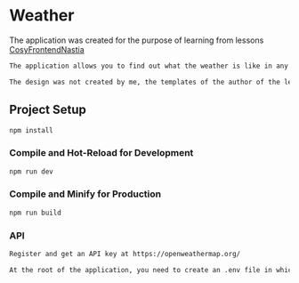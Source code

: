 # Weather

The application was created for the purpose of learning from lessons 
[CosyFrontendNastia](https://www.youtube.com/@CosyFrontendNastia)

```sh
The application allows you to find out what the weather is like in any city in the world.
```

```sh
The design was not created by me, the templates of the author of the lessons were used.
```
## Project Setup

```sh
npm install
```

### Compile and Hot-Reload for Development

```sh
npm run dev
```

### Compile and Minify for Production

```sh
npm run build
```
### API 
```sh
Register and get an API key at https://openweathermap.org/

At the root of the application, you need to create an .env file in which you need to write VITE_API_KEY=YOUR_API_KEY
```
